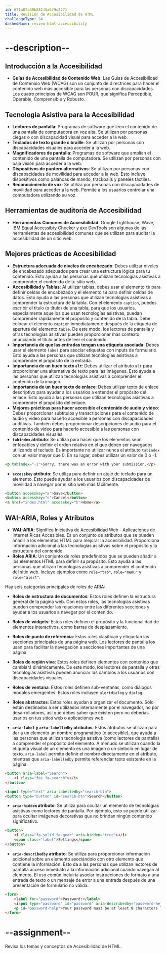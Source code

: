 ```yaml
---
id: 671a87a39b88245a579c2271
title: Revisión de Accesibilidad de HTML
challengeType: 24
dashedName: review-html-accessibility
---
```


# --description--

## Introducción a la Accesibilidad

- **Guías de Accesibilidad de Contenido Web**: Las Guías de Accesibilidad de Contenido Web (WCAG) son un conjunto de directrices para hacer el contenido web más accesible para las personas con discapacidades. Los cuatro principios de WCAG son POUR, que significa Perceptible, Operable, Comprensible y Robusto.

## Tecnología Asistiva para la Accesibilidad

- **Lectores de pantalla**: Programas de software que leen el contenido de una pantalla de computadora en voz alta. Se utilizan por personas ciegas o con discapacidad visual para acceder a la web.
- **Teclados de texto grande o braille**: Se utilizan por personas con discapacidades visuales para acceder a la web.
- **Magnificadores de pantalla**: Programas de software que amplían el contenido de una pantalla de computadora. Se utilizan por personas con baja visión para acceder a la web.
- **Dispositivos de puntero alternativos**: Se utilizan por personas con discapacidades de movilidad para acceder a la web. Esto incluye dispositivos como palancas de mando, trackballs y paneles táctiles.
- **Reconocimiento de voz**: Se utiliza por personas con discapacidades de movilidad para acceder a la web. Permite a los usuarios controlar una computadora utilizando su voz.

## Herramientas de auditoría de Accesibilidad

- **Herramientas Comunes de Accesibilidad**: Google Lighthouse, Wave, IBM Equal Accessibty Checker y axe DevTools son algunas de las herramientas de accesibilidad comunes que se utilizan para auditar la accesibilidad de un sitio web.

## Mejores prácticas de Accesibilidad

- **Estructura adecuada de niveles de encabezado**: Debes utilizar niveles de encabezado adecuados para crear una estructura lógica para tu contenido. Esto ayuda a las personas que utilizan tecnologías asistivas a comprender el contenido de tu sitio web.
- **Accesibilidad y Tablas**: Al utilizar tablas, debes usar el elemento `th` para definir celdas de encabezado y el elemento `td` para definir celdas de datos. Esto ayuda a las personas que utilizan tecnologías asistivas a comprender la estructura de la tabla. Con el elemento `caption`, puedes escribir el título (o título) de una tabla, para que los usuarios, especialmente aquellos que usan tecnologías asistivas, puedan comprender rápidamente el propósito y contenido de la tabla. Debe colocar el elemento `caption` inmediatamente después de la etiqueta de apertura del elemento `table`. De este modo, los lectores de pantalla y otras tecnologías asistivas pueden proporcionar más contexto anunciando el título antes de leer el contenido.
- **Importancia de que las entradas tengan una etiqueta asociada**: Debes usar el elemento `label` para asociar etiquetas con inputs de formulario. Esto ayuda a las personas que utilizan tecnologías asistivas a comprender el propósito de la entrada.
- **Importancia de un buen texto `alt`**: Debes utilizar el atributo `alt` para proporcionar una alternativa de texto para las imágenes. Esto ayuda a las personas que utilizan tecnologías asistivas a comprender el contenido de la imagen.
- **Importancia de un buen texto de enlace**: Debes utilizar texto de enlace descriptivo para ayudar a los usuarios a entender el propósito del enlace. Esto ayuda a las personas que utilizan tecnologías asistivas a comprender el propósito del enlace.
- **Mejores prácticas para hacer accesible el contenido de audio y video**: Debes proporcionar subtítulos y transcripciones para el contenido de audio y video para hacerlo accesible a personas con discapacidades auditivas. También debes proporcionar descripciones de audio para el contenido de video para hacerlo accesible a las personas con discapacidades visuales.
- **`tabindex` atributo**: Se utiliza para hacer que los elementos sean enfocables y definir el orden relativo en el que deben ser navegados utilizando el teclado. Es importante no utilizar nunca el atributo `tabindex` con un valor mayor que 0. En su lugar, debes utilizar un valor de 0 o -1.

```html
<p tabindex="-1">Sorry, there was an error with your submission.</p>
```

- **`accesskey` atributo**: Se utiliza para definir un atajo de teclado para un elemento. Esto puede ayudar a los usuarios con discapacidades de movilidad a navegar por el sitio web más fácilmente.

```html
<button accesskey="s">Save</button>
<button accesskey="c">Cancel</button>
<a href="index.html" accesskey="h">Home</a>
```

## WAI-ARIA, Roles y Atributos

- **WAI-ARIA**: Significa Iniciativa de Accesibilidad Web - Aplicaciones de Internet Ricas Accesibles. Es un conjunto de atributos que se pueden añadir a los elementos HTML para mejorar la accesibilidad. Proporciona información adicional a las tecnologías asistivas sobre el propósito y la estructura del contenido.
- **Roles ARIA**: Un conjunto de roles predefinidos que se pueden añadir a los elementos HTML para definir su propósito. Esto ayuda a las personas que utilizan tecnologías asistivas a comprender el contenido del sitio web. Incluye ejemplos como `role="tab"`, `role="menu"` y `role="alert"`.

Hay seis categorías principales de roles de ARIA:

- **Roles de estructura de documentos**: Estos roles definen la estructura general de la página web. Con estos roles, las tecnologías asistivas pueden comprender las relaciones entre las diferentes secciones y ayudar a los usuarios a navegar por el contenido.
- **Roles de widgets**: Estos roles definen el propósito y la funcionalidad de elementos interactivos, como barras de desplazamiento.
- **Roles de punto de referencia**: Estos roles clasifican y etiquetan las secciones principales de una página web. Los lectores de pantalla los usan para facilitar la navegación a secciones importantes de una página.
- **Roles de región viva**: Estos roles definen elementos con contenido que cambiará dinámicamente. De este modo, los lectores de pantalla y otras tecnologías asistivas pueden anunciar los cambios a los usuarios con discapacidades visuales.
- **Roles de ventana**: Estos roles definen sub-ventanas, como diálogos modales emergentes. Estos roles incluyen `alertdialog` y `dialog`.
- **Roles abstractos**: Estos roles ayudan a organizar el documento. Sólo están destinados a ser utilizados internamente por el navegador, no por desarrolladores, así que debes saber que existen pero no deberías usarlos en tus sitios web o aplicaciones web.

- **`aria-label` y `aria-labelledby` atributos**: Estos atributos se utilizan para dar a un elemento un nombre programático (o accesible), que ayuda a las personas que utilizan tecnología asistiva (como lectores de pantalla) a comprender el propósito del elemento. A menudo se utilizan cuando la etiqueta visual de un elemento es una imagen o un símbolo en lugar de texto. `aria-label` permite definir el nombre directamente en el atributo, mientras que `aria-labelledby` permite referenciar texto existente en la página.

```html
<button aria-label="Search">
    <i class="fas fa-search"></i>
</button>
```

```html
<input type="text" aria-labelledby="search-btn">
<button type="button" id="search-btn">Search</button>
```

- **`aria-hidden` atributo**: Se utiliza para ocultar un elemento de tecnologías asistivas como lectores de pantalla. Por ejemplo, esto se puede utilizar para ocultar imágenes decorativas que no brindan ningún contenido significativo.

```html
<button>
    <i class="fa-solid fa-gear" aria-hidden="true"></i>
    <span class="label">Settings</span>
</button>
```

- **`aria-describedby` atributo**: Se utiliza para proporcionar información adicional sobre un elemento asociándolo con otro elemento que contiene la información. Esto da a las personas que utilizan lectores de pantalla acceso inmediato a la información adicional cuando navegan al elemento. El uso común incluiría asociar instrucciones de formato a una entrada de texto o un mensaje de error a una entrada después de una presentación de formulario no válida.

```html
<form>
    <label for="password">Password:</label>
    <input type="password" id="password" aria-describedby="password-help" />
    <p id="password-help">Your password must be at least 8 characters long.</p>
</form>
```

# --assignment--

Revisa los temas y conceptos de Accesibilidad de HTML.
